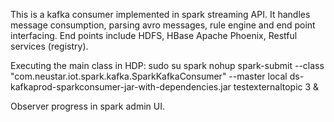 This is a kafka consumer implemented in spark streaming API. It handles message consumption, parsing avro messages, rule engine and end point interfacing. 
End points include HDFS, HBase Apache Phoenix, Restful services (registry).

Executing the main class in HDP:
sudo su spark
nohup spark-submit  --class "com.neustar.iot.spark.kafka.SparkKafkaConsumer" --master local  ds-kafkaprod-sparkconsumer-jar-with-dependencies.jar testexternaltopic 3 &


Observer progress in spark admin UI.